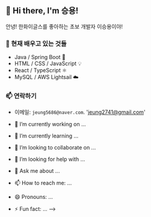 ## 👋 Hi there, I'm 승용!  
안녕! 한화이글스를 좋아하는 초보 개발자 이승용이야! 

### 🌱 현재 배우고 있는 것들
- Java / Spring Boot 🌿  
- HTML / CSS / JavaScript 💡  
- React / TypeScript ⚛️  
- MySQL / AWS Lightsail ☁️  
### 📫 연락하기
- 이메일: `jeung5686@naver.com`. 'jeung2741@gmail.com'  

- 🔭 I’m currently working on ...
- 🌱 I’m currently learning ...
- 👯 I’m looking to collaborate on ...
- 🤔 I’m looking for help with ...
- 💬 Ask me about ...
- 📫 How to reach me: ...
- 😄 Pronouns: ...
- ⚡ Fun fact: ...
-->
